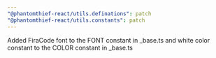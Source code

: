 ```yaml
---
"@phantomthief-react/utils.definations": patch
"@phantomthief-react/utils.constants": patch
---
```


Added FiraCode font to the FONT constant in \_base.ts and white color constant to the COLOR constant in \_base.ts
